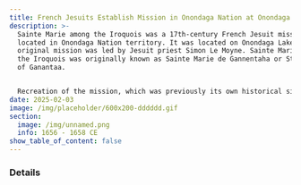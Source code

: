 ```yaml
---
title: French Jesuits Establish Mission in Onondaga Nation at Onondaga Lake
description: >-
  Sainte Marie among the Iroquois was a 17th-century French Jesuit mission
  located in Onondaga Nation territory. It was located on Onondaga Lake. The
  original mission was led by Jesuit priest Simon Le Moyne. Sainte Marie among
  the Iroquois was originally known as Sainte Marie de Gannentaha or St. Mary's
  of Ganantaa.


  Recreation of the mission, which was previously its own historical site, it has since been incorporated into the Skä•noñh Great Law of Peace Center, see 2015 on the timeline below.
date: 2025-02-03
image: /img/placeholder/600x200-dddddd.gif
section:
  image: /img/unnamed.png
  info: 1656 - 1658 CE
show_table_of_content: false
---
```

### Details
